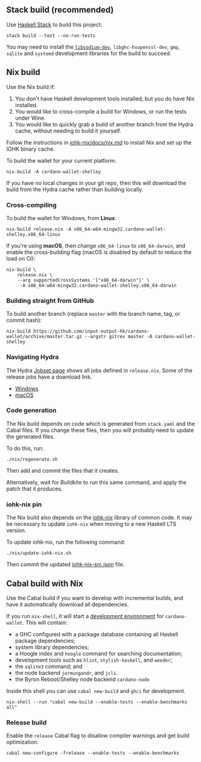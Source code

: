 ## Stack build (recommended)

Use [Haskell Stack](https://haskellstack.org/) to build this project:

```
stack build --test --no-run-tests
```

You may need to install the [`libsodium-dev`](https://doc.libsodium.org/installation), `libghc-hsopenssl-dev`, `gmp`, `sqlite` and `systemd` development
libraries for the build to succeed.


## Nix build

Use the Nix build if:

1. You don't have Haskell development tools installed, but you do have
   Nix installed.
2. You would like to cross-compile a build for Windows, or run the
   tests under Wine.
3. You would like to quickly grab a build of another branch from the
   Hydra cache, without needing to build it yourself.

Follow the instructions in
[iohk-nix/docs/nix.md](https://github.com/input-output-hk/iohk-nix/blob/master/docs/nix.md)
to install Nix and set up the IOHK binary cache.

To build the wallet for your current platform:

```
nix-build -A cardano-wallet-shelley
```

If you have no local changes in your git repo, then this will download
the build from the Hydra cache rather than building locally.

### Cross-compiling

To build the wallet for Windows, from **Linux**:

```
nix-build release.nix -A x86_64-w64-mingw32.cardano-wallet-shelley.x86_64-linux
```

If you're using **macOS**, then change `x86_64-linux` to
`x86_64-darwin`, and enable the cross-building flag (macOS is disabled
by default to reduce the load on CI):

```
nix-build \
    release.nix \
    --arg supportedCrossSystems '["x86_64-darwin"]' \
     -A x86_64-w64-mingw32.cardano-wallet-shelley.x86_64-darwin
```

### Building straight from GitHub

To build another branch (replace `master` with the branch name, tag, or commit hash):

```
nix-build https://github.com/input-output-hk/cardano-wallet/archive/master.tar.gz --argstr gitrev master -A cardano-wallet-shelley
```

### Navigating Hydra

The Hydra [Jobset page](https://hydra.iohk.io/jobset/Cardano/cardano-wallet#tabs-jobs)
shows all jobs defined in `release.nix`. Some of the release jobs have a download link.

- [Windows](https://hydra.iohk.io/job/Cardano/cardano-wallet/cardano-wallet-shelley-win64/latest)
- [macOS](https://hydra.iohk.io/job/Cardano/cardano-wallet/cardano-wallet-shelley-macos64/latest)


### Code generation

The Nix build depends on code which is generated from `stack.yaml` and
the Cabal files. If you change these files, then you will probably
need to update the generated files.

To do this, run:

```
./nix/regenerate.sh
```

Then add and commit the files that it creates.

Alternatively, wait for Buildkite to run this same command, and apply
the patch that it produces.

### iohk-nix pin

The Nix build also depends on the
[iohk-nix](https://github.com/input-output-hk/iohk-nix) library of
common code. It may be necessary to update `iohk-nix` when moving to a
new Haskell LTS version.

To update iohk-nix, run the following command:

```
./nix/update-iohk-nix.sh
```

Then commit the updated
[iohk-nix-src.json](https://github.com/input-output-hk/cardano-wallet/blob/master/nix/iohk-nix-src.json)
file.


## Cabal build with Nix

Use the Cabal build if you want to develop with incremental builds,
and have it automatically download all dependencies.

If you run `nix-shell`, it will start a
[development environment](https://input-output-hk.github.io/haskell.nix/user-guide/development/)
for `cardano-wallet`. This will contain:

- a GHC configured with a package database containing all Haskell package dependencies;
- system library dependencies;
- a Hoogle index and `hoogle` command for searching documentation;
- development tools such as `hlint`, `stylish-haskell`, and `weeder`;
- the `sqlite3` command; and
- the node backend `jormungandr`, and `jcli`.
- the Byron Reboot/Shelley node backend `cardano-node`

Inside this shell you can use `cabal new-build` and `ghci` for development.

```
nix-shell --run "cabal new-build --enable-tests --enable-benchmarks all"
```

### Release build

Enable the `release` Cabal flag to disallow compiler warnings and get build optimization:

```
cabal new-configure -frelease --enable-tests --enable-benchmarks
```
